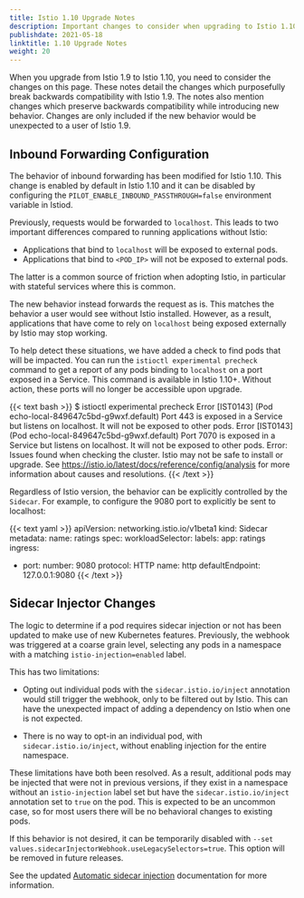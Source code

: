 ```yaml
---
title: Istio 1.10 Upgrade Notes
description: Important changes to consider when upgrading to Istio 1.10.0.
publishdate: 2021-05-18
linktitle: 1.10 Upgrade Notes
weight: 20
---
```


When you upgrade from Istio 1.9 to Istio 1.10, you need to consider the changes on this page.
These notes detail the changes which purposefully break backwards compatibility with Istio 1.9.
The notes also mention changes which preserve backwards compatibility while introducing new behavior.
Changes are only included if the new behavior would be unexpected to a user of Istio 1.9.

## Inbound Forwarding Configuration

The behavior of inbound forwarding has been modified for Istio 1.10. This change is enabled
by default in Istio 1.10 and it can be disabled by configuring the `PILOT_ENABLE_INBOUND_PASSTHROUGH=false` environment
variable in Istiod.

Previously, requests would be forwarded to `localhost`. This leads to two important differences compared to running applications
without Istio:

* Applications that bind to `localhost` will be exposed to external pods.
* Applications that bind to `<POD_IP>` will not be exposed to external pods.

The latter is a common source of friction when adopting Istio, in particular with stateful services where this is common.

The new behavior instead forwards the request as is. This matches the behavior a user would see without Istio installed.
However, as a result, applications that have come to rely on `localhost` being exposed externally by Istio may stop working.

To help detect these situations, we have added a check to find pods that will be impacted. You can run the `istioctl
experimental precheck` command to get a report of any pods binding to `localhost` on a port exposed in a Service. This command is
available in Istio 1.10+. Without action, these ports will no longer be accessible upon upgrade.

{{< text bash >}}
$ istioctl experimental precheck
Error [IST0143] (Pod echo-local-849647c5bd-g9wxf.default) Port 443 is exposed in a Service but listens on localhost. It will not be exposed to other pods.
Error [IST0143] (Pod echo-local-849647c5bd-g9wxf.default) Port 7070 is exposed in a Service but listens on localhost. It will not be exposed to other pods.
Error: Issues found when checking the cluster. Istio may not be safe to install or upgrade.
See https://istio.io/latest/docs/reference/config/analysis for more information about causes and resolutions.
{{< /text >}}

Regardless of Istio version, the behavior can be explicitly controlled by the `Sidecar`.
For example, to configure the 9080 port to explicitly be sent to localhost:

{{< text yaml >}}
apiVersion: networking.istio.io/v1beta1
kind: Sidecar
metadata:
  name: ratings
spec:
  workloadSelector:
    labels:
      app: ratings
  ingress:
  - port:
      number: 9080
      protocol: HTTP
      name: http
    defaultEndpoint: 127.0.0.1:9080
{{< /text >}}

## Sidecar Injector Changes

The logic to determine if a pod requires sidecar injection or not has been updated to make use of
new Kubernetes features. Previously, the webhook was triggered at a coarse grain level, selecting any
pods in a namespace with a matching `istio-injection=enabled` label.

This has two limitations:

* Opting out individual pods with the `sidecar.istio.io/inject` annotation would still trigger the webhook,
  only to be filtered out by Istio. This can have the unexpected impact of adding a dependency on Istio
  when one is not expected.

* There is no way to opt-in an individual pod, with `sidecar.istio.io/inject`, without enabling injection
  for the entire namespace.

These limitations have both been resolved. As a result, additional pods may be injected that were not in previous versions,
if they exist in a namespace without an `istio-injection` label set but have the `sidecar.istio.io/inject` annotation set to `true` on the pod.
This is expected to be an uncommon case, so for most users there will be no behavioral changes to existing pods.

If this behavior is not desired, it can be temporarily disabled with `--set values.sidecarInjectorWebhook.useLegacySelectors=true`.
This option will be removed in future releases.

See the updated [Automatic sidecar injection](/docs/setup/additional-setup/sidecar-injection/) documentation for more information.
